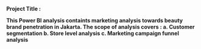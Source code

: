 <b> Project Title :

This Power BI analysis containts marketing analysis towards beauty brand penetration in Jakarta. The scope of analysis covers :
a. Customer segmentation 
b. Store level analysis 
c. Marketing campaign funnel analysis
